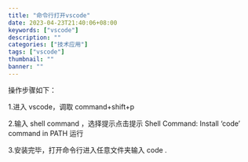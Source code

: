 ```yaml
---
title: "命令行打开vscode"
date: 2023-04-23T21:40:06+08:00
keywords: ["vscode"]
description: ""
categories: ["技术应用"]
tags: ["vscode"]
thumbnail: ""
banner: ""
---
```


操作步骤如下：

1.进入 vscode，调取 command+shift+p

2.输入 shell command ，选择提示点击提示 Shell Command: Install ‘code’ command in PATH 运行

3.安装完毕，打开命令行进入任意文件夹输入 code .
